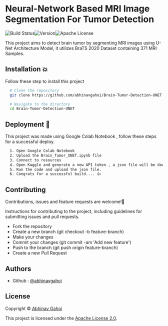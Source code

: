 
#  Neural-Network Based MRI Image Segmentation For Tumor Detection
![Build Status](https://img.shields.io/badge/build-passing-brightgreen)![Version](https://img.shields.io/badge/version-1.0.0-brightgreen)![Apache License](https://img.shields.io/badge/license-Apache%202.0-blue.svg)

This project aims to detect brain tumor by segmenting MRI images using U-Net Architecture Model, it utilizes BraTS 2020 Dataset containing 371 MRI Samples.



## Installation 💥

Follow these step to install this project 

```bash
  # Clone the repository
  git clone https://github.com/abhinavgahoi/Brain-Tumor-Detection-UNET.git

  # Navigate to the directory
  cd Brain-Tumor-Detection-UNET
```
    
## Deployment 🚀

This  project was made using Google Colab Notebook , follow these steps for a successful deploy.
```bash
  1. Open Google Colab Notebook
  2. Upload the Brain_Tumor_UNET.ipynb file
  3. Connect to resources
  4. Open Kaggle and generate a new API token , a json file will be downloaded.
  5. Run the code and upload the json file.
  6. Congrats for a successful build.... 👍
```


## Contributing

Contributions, issues and feature requests are welcome!🙏

Instructions for contributing to the project, including guidelines for submitting issues and pull requests.

- Fork the repository
- Create a new branch (git checkout -b feature-branch)
- Make your changes
- Commit your changes (git commit -am 'Add new feature')
- Push to the branch (git push origin feature-branch)
- Create a new Pull Request



## Authors

- Github : [@abhinavgahoi](https://www.github.com/abhinavgahoi)


## License
Copyright © [Abhinav Gahoi](https://github.com/abhinavgahoi)

This project is licensed under the [Apache License 2.0](https://www.apache.org/licenses/LICENSE-2.0).


